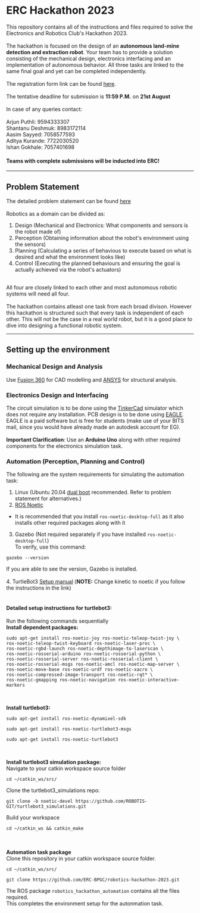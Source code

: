 # ERC Hackathon 2023

This repository contains all of the instructions and files required to solve the Electronics and Robotics Club's Hackathon 2023.<br><br>
The hackathon is focused on the design of an **autonomous land-mine detection and extraction robot**. Your team has to provide a solution consisting of the mechanical design, electronics interfacing and an implementation of autonomous behavior. All three tasks are linked to the same final goal and yet can be completed independently.<br><br>
The registration form link can be found [here](https://forms.gle/wjGYFgRjN8xn6po36).<br><br>
The tentative deadline for submission is **11:59 P.M.** on **21st August**<br><br>
In case of any queries contact:<br><br>
Arjun Puthli: 9594333307<br>
Shantanu Deshmuk: 8983172114<br>
Aasim Sayyed: 7058577593<br>
Aditya Kurande: 7722030520<br>
Ishan Gokhale: 7057401698


#### Teams with complete submissions will be inducted into ERC!
___

## Problem Statement

The detailed problem statement can be found [here](./erc_hackathon_23.pdf)<br><br>
Robotics as a domain can be divided as:<br>
1. Design (Mechanical and Electronics: What components and sensors is the robot made of)
2. Perception (Obtaining information about the robot's environment using the sensors)
3. Planning (Calculating a series of behavious to execute based on what is desired and what the environment looks like)
4. Control (Executing the planned behaviours and ensuring the goal is actually achieved via the robot's actuators)
<br>
All four are closely linked to each other and most autonomous robotic systems will need all four.<br><br>
The hackathon contains atleast one task from each broad divison. However this hackathon is structured such that every task is independent of each other. This will not be the case in a real world robot, but it is a good place to dive into designing a functional robotic system.<br>

___

## Setting up the environment

### Mechanical Design and Analysis
Use [Fusion 360](https://www.autodesk.in/products/fusion-360/education) for CAD modelling and [ANSYS](https://www.youtube.com/playlist?list=PL0Ya8d8RGCTqSaM6GbGHXqAUq1ga7-N__) for structural analysis.

### Electronics Design and Interfacing
The circuit simulation is to be done using the [TinkerCad](https://www.tinkercad.com/) simulator which does not require any installation. PCB design is to be done using [EAGLE](https://www.autodesk.in/products/eagle/overview). EAGLE is a paid software but is free for students (make use of your BITS mail, since you would have already made an autodesk account for EG).<br><br>
**Important Clarification**: Use an **Arduino Uno** along with other required components for the electronics simulation task.
<br>

### Automation (Perception, Planning and Control)
The following are the system requirements for simulating the automation task:
1. Linux (Ubuntu 20.04 [dual boot](https://itsfoss.com/install-ubuntu-1404-dual-boot-mode-windows-8-81-uefi/) recommended. Refer to problem statement for alternatives.)
2. [ROS Noetic](http://wiki.ros.org/noetic/Installation/Ubuntu#Ubuntu_install_of_ROS_Noetic)
- It is recommended that you install ```ros-noetic-desktop-full``` as it also installs other required packages along with it
3. Gazebo (Not required separately if you have installed ```ros-noetic-desktop-full```)<br>
To verify, use this command:
```
gazebo --version
```
If you are able to see the version, Gazebo is installed.<br><br>
4. TurtleBot3 [Setup manual](https://emanual.robotis.com/docs/en/platform/turtlebot3/simulation/) (**NOTE:** Change kinetic to noetic if you follow the instructions in the link)<br>
<br>

#### Detailed setup instructions for turtlebot3: 
Run the following commands sequentially 
<br>
**Install dependent packages:**
```
sudo apt-get install ros-noetic-joy ros-noetic-teleop-twist-joy \
ros-noetic-teleop-twist-keyboard ros-noetic-laser-proc \
ros-noetic-rgbd-launch ros-noetic-depthimage-to-laserscan \
ros-noetic-rosserial-arduino ros-noetic-rosserial-python \
ros-noetic-rosserial-server ros-noetic-rosserial-client \
ros-noetic-rosserial-msgs ros-noetic-amcl ros-noetic-map-server \
ros-noetic-move-base ros-noetic-urdf ros-noetic-xacro \
ros-noetic-compressed-image-transport ros-noetic-rqt* \
ros-noetic-gmapping ros-noetic-navigation ros-noetic-interactive-markers
```
<br>

**Install turtlebot3:**
```
sudo apt-get install ros-noetic-dynamixel-sdk
```

```
sudo apt-get install ros-noetic-turtlebot3-msgs
```
```
sudo apt-get install ros-noetic-turtlebot3
```
<br>

**Install turtlebot3 simulation package:**<br>
Navigate to your catkin workspace source folder
```
cd ~/catkin_ws/src/
```
Clone the turtlebot3_simulations repo:
```
git clone -b noetic-devel https://github.com/ROBOTIS-GIT/turtlebot3_simulations.git
```
Build your workspace
```
cd ~/catkin_ws && catkin_make
```
<br><br>
**Automation task package**<br>
Clone this repository in your catkin workspace source folder.
```
cd ~/catkin_ws/src/
```
```
git clone https://github.com/ERC-BPGC/robotics-hackathon-2023.git
```
The ROS package ```robotics_hackathon_automation``` contains all the files required.<br> 
This completes the environment setup for the autonmation task.
